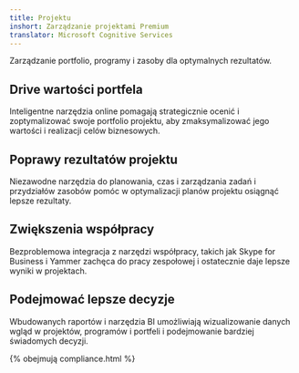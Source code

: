 ```yaml
---
title: Projektu
inshort: Zarządzanie projektami Premium
translator: Microsoft Cognitive Services
---
```


Zarządzanie portfolio, programy i zasoby dla optymalnych rezultatów.

## Drive wartości portfela
Inteligentne narzędzia online pomagają strategicznie ocenić i zoptymalizować swoje portfolio projektu, aby zmaksymalizować jego wartości i realizacji celów biznesowych. 

## Poprawy rezultatów projektu
Niezawodne narzędzia do planowania, czas i zarządzania zadań i przydziałów zasobów pomóc w optymalizacji planów projektu osiągnąć lepsze rezultaty. 

## Zwiększenia współpracy
Bezproblemowa integracja z narzędzi współpracy, takich jak Skype for Business i Yammer zachęca do pracy zespołowej i ostatecznie daje lepsze wyniki w projektach. 

## Podejmować lepsze decyzje 
Wbudowanych raportów i narzędzia BI umożliwiają wizualizowanie danych wgląd w projektów, programów i portfeli i podejmowanie bardziej świadomych decyzji. 

{% obejmują compliance.html %}



